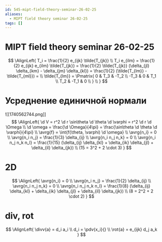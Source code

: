 ```yaml
---
id: 545-mipt-field-theory-seminar-26-02-25
aliases:
  - MIPT field theory seminar 26-02-25
tags: []
---
```


# MIPT field theory seminar 26-02-25
$$
\AlignLeft{
T_i = \frac{1}{2} e_{ijk} \tilde{T_{jk}} \\
T_i e_{ilm} = \frac{1}{2} e_{ijk} e_{ilm} \tilde{T_{jk}} =
\frac{1}{2} \tilde{T_{jk}} (\delta_{jl} \delta_{km} - \delta_{jm} \delta_{kl}) =
\frac{1}{2} (\tilde{T_{lm}} - \tilde{T_{ml}}) =  \\
\tilde{T_{lm}} = \Pmatrix{
0 & T_3 & -T_2 \\
-T_3 & 0 & T_1 \\
T_2 & -T_1 & 0 \\
}
\\
}
$$

# Усреднение единичной нормали
![[1740562744.png]]
$$
\AlignLeft{
\d V = r^2 \d r \sin\theta \d \theta \d \varphi = r^2 \d r \d \Omega \\
\d \omega = \frac{\d \Omega}{4\pi} = 
\frac{\sin\theta \d \theta \d \varphi}{4\pi} \\
\avrg{f} = \int{f(\theta, \varphi) \d \omega} \\
\avrg{n_i} = 0 \\
\avrg{n_i n_j} = \frac{1}{3} \delta_{ij} \\
\avrg{n_i n_j n_k} = 0 \\
\avrg{n_i n_j n_k n_l} = \frac{1}{15} 
(\delta_{ij} \delta_{kl} + \delta_{ik} \delta_{jl} + \delta_{il} \delta_{jk}) \\
(15 = 3^2 + 2 \cdot 3)
}
$$

# 2D
$$
\AlignLeft{
\avrg{n_i} = 0 \\
\avrg{n_i n_j} = \frac{1}{2} \delta_{ij} \\
\avrg{n_i n_j n_k} = 0 \\
\avrg{n_i n_j n_k n_l} = \frac{1}{8} 
(\delta_{ij} \delta_{kl} + \delta_{ik} \delta_{jl} + \delta_{il} \delta_{jk}) \\
(8 = 2^2 + 2 \cdot 2)
}
$$

# div, rot
$$
\AlignLeft{
\divv{a} = d_i a_i \\
d_i = \pdv{x_i}{} \\
\rot{a} = e_{ijk} d_j a_k
}
$$
